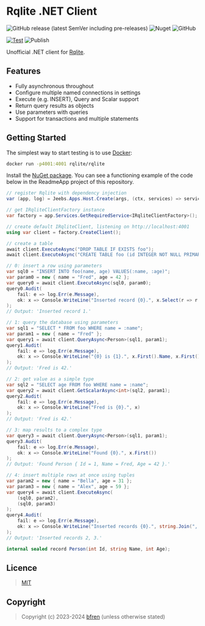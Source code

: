 # Rqlite .NET Client

![GitHub release (latest SemVer including pre-releases)](https://img.shields.io/github/v/release/bfren/rqlite?include_prereleases&label=Version) ![Nuget](https://img.shields.io/nuget/dt/rqlite?label=Downloads) ![GitHub](https://img.shields.io/github/license/bfren/rqlite?label=Licence)

[![Test](https://github.com/bfren/rqlite/actions/workflows/test.yml/badge.svg)](https://github.com/bfren/rqlite/actions/workflows/test.yml) ![Publish](https://github.com/bfren/rqlite/workflows/Publish/badge.svg)

Unofficial .NET client for [Rqlite](https://rqlite.io).

## Features

- Fully asynchronous throughout
- Configure multiple named connections in settings
- Execute (e.g. INSERT), Query and Scalar support
- Return query results as objects
- Use parameters with queries
- Support for transactions and multiple statements

## Getting Started

The simplest way to start testing is to use [Docker](https://docker.com):

```bash
docker run -p4001:4001 rqlite/rqlite
```

Install the [NuGet package](https://nuget.org/packages/rqlite).  You can see a functioning example of the code below in the ReadmeApp project of this repository.

```csharp
// register Rqlite with dependency injection
var (app, log) = Jeebs.Apps.Host.Create(args, (ctx, services) => services.AddRqlite());

// get IRqliteClientFactory instance
var factory = app.Services.GetRequiredService<IRqliteClientFactory>();

// create default IRqliteClient, listening on http://localhost:4001
using var client = factory.CreateClient();

// create a table
await client.ExecuteAsync("DROP TABLE IF EXISTS foo");
await client.ExecuteAsync("CREATE TABLE foo (id INTEGER NOT NULL PRIMARY KEY, name TEXT, age INTEGER)");

// 0: insert a row using parameters
var sql0 = "INSERT INTO foo(name, age) VALUES(:name, :age)";
var param0 = new { name = "Fred", age = 42 };
var query0 = await client.ExecuteAsync(sql0, param0);
query0.Audit(
	fail: e => log.Err(e.Message),
	ok: x => Console.WriteLine("Inserted record {0}.", x.Select(r => r.LastInsertId).First())
);
// Output: 'Inserted record 1.'

// 1: query the database using parameters
var sql1 = "SELECT * FROM foo WHERE name = :name";
var param1 = new { name = "Fred" };
var query1 = await client.QueryAsync<Person>(sql1, param1);
query1.Audit(
	fail: e => log.Err(e.Message),
	ok: x => Console.WriteLine("{0} is {1}.", x.First().Name, x.First().Age)
);
// Output: 'Fred is 42.'

// 2: get value as a simple type
var sql2 = "SELECT age FROM foo WHERE name = :name";
var query2 = await client.GetScalarAsync<int>(sql2, param1);
query2.Audit(
	fail: e => log.Err(e.Message),
	ok: x => Console.WriteLine("Fred is {0}.", x)
);
// Output: 'Fred is 42.'

// 3: map results to a complex type
var query3 = await client.QueryAsync<Person>(sql1, param1);
query3.Audit(
	fail: e => log.Err(e.Message),
	ok: x => Console.WriteLine("Found {0}.", x.First())
);
// Output: 'Found Person { Id = 1, Name = Fred, Age = 42 }.'

// 4: insert multiple rows at once using tuples
var param2 = new { name = "Bella", age = 31 };
var param3 = new { name = "Alex", age = 59 };
var query4 = await client.ExecuteAsync(
	(sql0, param2),
	(sql0, param3)
);
query4.Audit(
	fail: e => log.Err(e.Message),
	ok: x => Console.WriteLine("Inserted records {0}.", string.Join(", ", x.Select(r => r.LastInsertId)))
);
// Output: 'Inserted records 2, 3.'

internal sealed record Person(int Id, string Name, int Age);
```

## Licence

> [MIT](https://mit.bfren.dev/2023)

## Copyright

> Copyright (c) 2023-2024 [bfren](https://bfren.dev) (unless otherwise stated)
